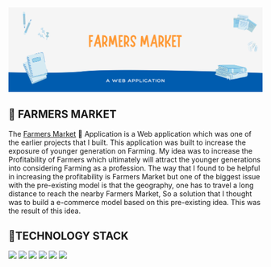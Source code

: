 <img src="IMG/banner.png" />

<h2> 🌾 FARMERS MARKET </h2>
The <a href="https://github.com/Ajaiqmar/FARMERS_MARKET">Farmers Market</a> 🌾 Application is a Web application which was one of the earlier projects that I built. This application was built to increase the exposure of younger generation on Farming. My idea was to increase the Profitability of Farmers which ultimately will attract the younger generations into considering Farming as a profession. The way that I found to be helpful in increasing the profitability is Farmers Market but one of the biggest issue with the pre-existing model is that the geography, one has to travel a long distance to reach the nearby Farmers Market, So a solution that I thought was to build a e-commerce model based on this pre-existing idea. This was the result of this idea.

<h2> 📱TECHNOLOGY STACK </h2>
<a href="https://developer.mozilla.org/en-US/docs/Learn/Getting_started_with_the_web/HTML_basics"><img src="https://img.shields.io/badge/HTML-%20-brightgreen" /></a>
<a href="https://developer.mozilla.org/en-US/docs/Web/CSS"><img src="https://img.shields.io/badge/CSS-%20-red" /></a>
<a href="https://developer.mozilla.org/en-US/docs/Web/JavaScript"><img src="https://img.shields.io/badge/JS-%20-blue" /></a>
<a href="https://www.php.net/docs.php"><img src="https://img.shields.io/badge/PHP-%20-yellow" /></a>
<a href="https://dev.mysql.com/doc/"><img src="https://img.shields.io/badge/MySQL-%20-green" /></a>
<a href="https://www.twilio.com/docs"><img src="https://img.shields.io/badge/Twilio-%20-violet" /></a>

